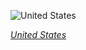 
![United States](https://www.gstatic.com/prettyearth/assets/full/1787.jpg)

*[United States](https://www.google.com/maps/@33.595434,-116.03653,15z/data=!3m1!1e3)*

